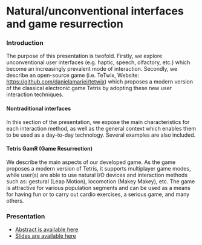 Natural/unconventional interfaces and game resurrection
=====

### Introduction
The purpose of this presentation is twofold. Firstly, we explore unconventional user interfaces (e.g. haptic, speech, olfactory, etc.) which become an increasingly prevalent mode of interaction. Secondly, we describe an open-source game (i.e. TeTwix, Website: https://github.com/danielamariei/tetwix) which proposes a modern version of the classical electronic game Tetris by adopting these new user interaction techniques.

#### Nontraditional interfaces
In this section of the presentation, we expose the main characteristics for each interaction method, as well as the general context which enables them to be used as a day-to-day technology. Several examples are also included.

#### Tetris GamR (Game Resurrection) 
We describe the main aspects of our developed game. As the game proposes a modern version of Tetris, it supports multiplayer game modes, while user(s) are able to use natural I/O devices and interaction methods such as: gestural (Leap Motion), locomotion (Makey Makey), etc. The game is attractive for various population segments and can be used as a means for having fun or to carry out cardio exercises, a serious game, and many others.


### Presentation
* [Abstract is available here](https://docs.google.com/document/d/1XYaEFbWAYDAIDqjNVYXtkBmr1rtzq3lWdeSvk2iT0b8/edit)
* [Slides are available here](https://docs.google.com/presentation/d/1zBK6BH3ctfEi0GUCRO-QaBn3ul8l8EfKY4pdiDgJExQ/edit)

